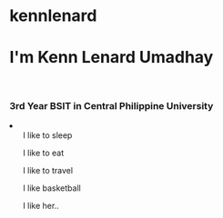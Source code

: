 # kennlenard

<h1>I'm Kenn Lenard Umadhay</h1><br>
<h3>3rd Year BSIT in Central Philippine University</h3>

<li>
	<ol>I like to sleep</ol>
	<ol>I like to eat</ol>
	<ol>I like to travel</ol>
	<ol>I like basketball</ol>
	<ol>I like her..</ol>
</li>